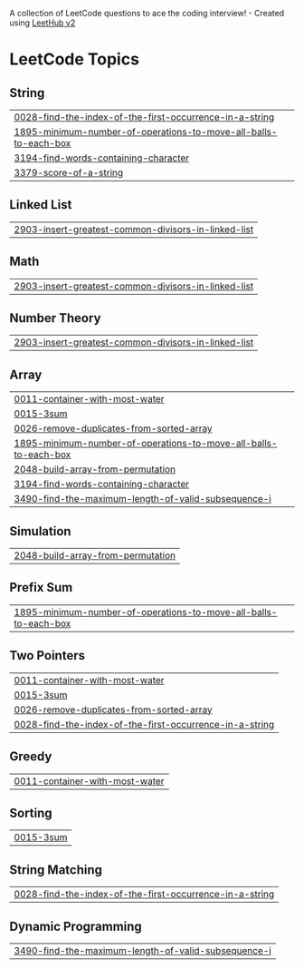A collection of LeetCode questions to ace the coding interview! - Created using [LeetHub v2](https://github.com/arunbhardwaj/LeetHub-2.0)
<!---LeetCode Topics Start-->
# LeetCode Topics
## String
|  |
| ------- |
| [0028-find-the-index-of-the-first-occurrence-in-a-string](https://github.com/lavapatos/leetcode/tree/master/0028-find-the-index-of-the-first-occurrence-in-a-string) |
| [1895-minimum-number-of-operations-to-move-all-balls-to-each-box](https://github.com/lavapatos/leetcode/tree/master/1895-minimum-number-of-operations-to-move-all-balls-to-each-box) |
| [3194-find-words-containing-character](https://github.com/lavapatos/leetcode/tree/master/3194-find-words-containing-character) |
| [3379-score-of-a-string](https://github.com/lavapatos/leetcode/tree/master/3379-score-of-a-string) |
## Linked List
|  |
| ------- |
| [2903-insert-greatest-common-divisors-in-linked-list](https://github.com/lavapatos/leetcode/tree/master/2903-insert-greatest-common-divisors-in-linked-list) |
## Math
|  |
| ------- |
| [2903-insert-greatest-common-divisors-in-linked-list](https://github.com/lavapatos/leetcode/tree/master/2903-insert-greatest-common-divisors-in-linked-list) |
## Number Theory
|  |
| ------- |
| [2903-insert-greatest-common-divisors-in-linked-list](https://github.com/lavapatos/leetcode/tree/master/2903-insert-greatest-common-divisors-in-linked-list) |
## Array
|  |
| ------- |
| [0011-container-with-most-water](https://github.com/lavapatos/leetcode/tree/master/0011-container-with-most-water) |
| [0015-3sum](https://github.com/lavapatos/leetcode/tree/master/0015-3sum) |
| [0026-remove-duplicates-from-sorted-array](https://github.com/lavapatos/leetcode/tree/master/0026-remove-duplicates-from-sorted-array) |
| [1895-minimum-number-of-operations-to-move-all-balls-to-each-box](https://github.com/lavapatos/leetcode/tree/master/1895-minimum-number-of-operations-to-move-all-balls-to-each-box) |
| [2048-build-array-from-permutation](https://github.com/lavapatos/leetcode/tree/master/2048-build-array-from-permutation) |
| [3194-find-words-containing-character](https://github.com/lavapatos/leetcode/tree/master/3194-find-words-containing-character) |
| [3490-find-the-maximum-length-of-valid-subsequence-i](https://github.com/lavapatos/leetcode/tree/master/3490-find-the-maximum-length-of-valid-subsequence-i) |
## Simulation
|  |
| ------- |
| [2048-build-array-from-permutation](https://github.com/lavapatos/leetcode/tree/master/2048-build-array-from-permutation) |
## Prefix Sum
|  |
| ------- |
| [1895-minimum-number-of-operations-to-move-all-balls-to-each-box](https://github.com/lavapatos/leetcode/tree/master/1895-minimum-number-of-operations-to-move-all-balls-to-each-box) |
## Two Pointers
|  |
| ------- |
| [0011-container-with-most-water](https://github.com/lavapatos/leetcode/tree/master/0011-container-with-most-water) |
| [0015-3sum](https://github.com/lavapatos/leetcode/tree/master/0015-3sum) |
| [0026-remove-duplicates-from-sorted-array](https://github.com/lavapatos/leetcode/tree/master/0026-remove-duplicates-from-sorted-array) |
| [0028-find-the-index-of-the-first-occurrence-in-a-string](https://github.com/lavapatos/leetcode/tree/master/0028-find-the-index-of-the-first-occurrence-in-a-string) |
## Greedy
|  |
| ------- |
| [0011-container-with-most-water](https://github.com/lavapatos/leetcode/tree/master/0011-container-with-most-water) |
## Sorting
|  |
| ------- |
| [0015-3sum](https://github.com/lavapatos/leetcode/tree/master/0015-3sum) |
## String Matching
|  |
| ------- |
| [0028-find-the-index-of-the-first-occurrence-in-a-string](https://github.com/lavapatos/leetcode/tree/master/0028-find-the-index-of-the-first-occurrence-in-a-string) |
## Dynamic Programming
|  |
| ------- |
| [3490-find-the-maximum-length-of-valid-subsequence-i](https://github.com/lavapatos/leetcode/tree/master/3490-find-the-maximum-length-of-valid-subsequence-i) |
<!---LeetCode Topics End-->